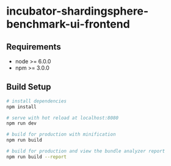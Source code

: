 # incubator-shardingsphere-benchmark-ui-frontend

## Requirements

- node >= 6.0.0
- npm >= 3.0.0

## Build Setup

```bash
# install dependencies
npm install

# serve with hot reload at localhost:8080
npm run dev

# build for production with minification
npm run build

# build for production and view the bundle analyzer report
npm run build --report
```
